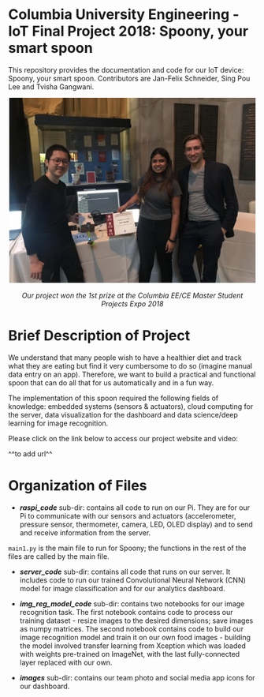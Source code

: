 # Columbia University Engineering - IoT Final Project 2018: Spoony, your smart spoon

This repository provides the documentation and code for our IoT device:  Spoony, your smart spoon. Contributors are Jan-Felix Schneider, Sing Pou Lee and Tvisha Gangwani.

<p align="center"> 
<img src="images/prize.jpeg" alt="drawing" width="500"/>
</p>
<p align="center"><i>Our project won the 1st prize at the Columbia EE/CE Master Student Projects Expo 2018</i></p> 

# Brief Description of Project
We understand that many people wish to have a healthier diet and track what they are eating but find it very cumbersome to do so (imagine manual data entry on an app). Therefore, we want to build a practical and functional spoon that can do all that for us automatically and in a fun way. 

The implementation of this spoon required the following fields of knowledge: embedded systems (sensors & actuators), cloud computing for the server, data visualization for the dashboard and data science/deep learning for image recognition.  

Please click on the link below to access our project website and video:

^^to add url^^

# Organization of Files

* *__raspi_code__* sub-dir: contains all code to run on our Pi. They are for our Pi to communicate with our sensors and actuators (accelerometer, pressure sensor, thermometer, camera, LED, OLED display) and to send and receive information from the server. 

`main1.py` is the main file to run for Spoony; the functions in the rest of the files are called by the main file.  

* *__server_code__* sub-dir: contains all code that runs on our server. It includes code to run our trained Convolutional Neural Network (CNN) model for image classification and for our analytics dashboard.

* *__img_reg_model_code__* sub-dir: contains two notebooks for our image recognition task. The first notebook contains code to process our training dataset - resize images to the desired dimensions; save images as numpy matrices. The second notebook contains code to build our image recognition model and train it on our own food images - building the model involved transfer learning from Xception which was loaded with weights pre-trained on ImageNet, with the last fully-connected layer replaced with our own.

* *__images__* sub-dir: contains our team photo and social media app icons for our dashboard.
